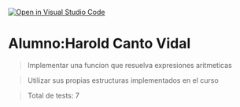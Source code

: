 [![Open in Visual Studio Code](https://classroom.github.com/assets/open-in-vscode-c66648af7eb3fe8bc4f294546bfd86ef473780cde1dea487d3c4ff354943c9ae.svg)](https://classroom.github.com/online_ide?assignment_repo_id=7598097&assignment_repo_type=AssignmentRepo)
# Alumno:Harold Canto Vidal

> Implementar una funcion que resuelva expresiones aritmeticas

> Utilizar sus propias estructuras implementados en el curso

>Total de tests: 7

